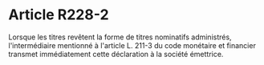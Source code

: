 # Article R228-2

Lorsque les titres revêtent la forme de titres nominatifs administrés, l'intermédiaire mentionné à l'article L. 211-3 du code monétaire et financier transmet immédiatement cette déclaration à la société émettrice.
